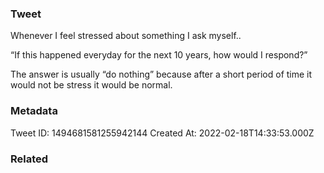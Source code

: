 ### Tweet
Whenever I feel stressed about something I ask myself..

“If this happened everyday for the next 10 years, how would I respond?”

The answer is usually “do nothing” because after a short period of time it would not be stress it would be normal.

### Metadata
Tweet ID: 1494681581255942144
Created At: 2022-02-18T14:33:53.000Z

### Related

